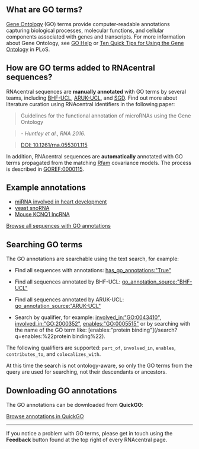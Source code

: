 
## What are GO terms?

[Gene Ontology](http://www.geneontology.org/) (GO) terms provide computer-readable
annotations capturing biological processes, molecular functions, and cellular components associated with genes and transcripts.
For more information about Gene Ontology, see [GO Help](http://www.geneontology.org/page/introduction-go-resource) or [Ten Quick Tips for Using the Gene Ontology](http://journals.plos.org/ploscompbiol/article?id=10.1371/journal.pcbi.1003343) in PLoS.

## How are GO terms added to RNAcentral sequences?

RNAcentral sequences are **manually annotated** with GO terms by several teams, including
[BHF-UCL](https://www.ucl.ac.uk/cardiovascular/research/pre-clinical-and-fundamental-science/functional-gene-annotation/cardiovascular-gene),
[ARUK-UCL](https://www.ucl.ac.uk/cardiovascular/research/pre-clinical-and-fundamental-science/functional-gene-annotation/neurological-gene-2),
and [SGD](https://www.yeastgenome.org/). Find out more about literature curation using RNAcentral identifiers in the following paper:

> Guidelines for the functional annotation of microRNAs using the Gene Ontology

> *- Huntley et al., RNA 2016.*

> [DOI: 10.1261/rna.055301.115](https://doi.org/10.1261/rna.055301.115)

In addition, RNAcentral sequences are **automatically** annotated with GO terms propagated from the matching [Rfam](http://rfam.org) covariance models. The process is described in
[GOREF:0000115](https://github.com/geneontology/go-site/blob/master/metadata/gorefs/goref-0000115.md).

## Example annotations

* [miRNA involved in heart development](/rna/URS0000759B6D/9606)
* [yeast snoRNA](/rna/URS000013DDAE/559292)
* [Mouse KCNQ1 lncRNA](/rna/URS000077512D/10090)

<a class="btn btn-primary" href='/search?q=has_go_annotations:"True"'>Browse all sequences with GO annotations</a>

## Searching GO terms

The GO annotations are searchable using the text search, for example:

- Find all sequences with annotations: [has_go_annotations:"True"](/search?q=has_go_annotations:%22True%22)

- Find all sequences annotated by BHF-UCL: [go_annotation_source:"BHF-UCL"](/search?q=go_annotation_source:%22BHF-UCL%22)

- Find all sequences annotated by ARUK-UCL: [go_annotation_source:"ARUK-UCL"](/search?q=go_annotation_source:"ARUK-UCL")

- Search by qualifier, for example: [involved_in:"GO:0043410"](/search?q=involved_in:%22GO:0043410%22), [involved_in:"GO:2000352"](/search?q=involved_in:%22GO:2000352%22), [enables:"GO:0005515"](/search?q=enables:%22GO:0005515%22) or by searching with the name of the GO term like: [enables:"protein binding"](/search?q=enables:%22protein binding%22).

The following qualifiers are supported: `part_of`, `involved_in`, `enables`, `contributes_to`, and `colocalizes_with`.

At this time the search is not ontology-aware, so only the GO terms from the query are used for searching, not their descendants or ancestors.

## Downloading GO annotations

The GO annotations can be downloaded from **QuickGO**:

<a class="btn btn-default no-icon" href='https://www.ebi.ac.uk/QuickGO/annotations?assignedBy=RNAcentral'>Browse annotations in QuickGO</a>

--------

If you notice a problem with GO terms, please get in touch using the **Feedback** button
found at the top right of every RNAcentral page.
